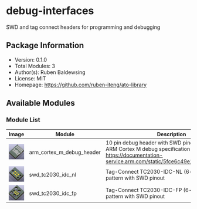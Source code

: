 # debug-interfaces

SWD and tag connect headers for programming and debugging

## Package Information

- Version: 0.1.0
- Total Modules: 3
- Author(s): Ruben Baldewsing
- License: MIT
- Homepage: https://github.com/ruben-iteng/ato-library

## Available Modules

### Module List

| Image | Module | Description |
|-------|--------|-------------|
|<img src="assets/arm_cortex_m_debug_header.png" alt="arm_cortex_m_debug_header" width="250"/>| arm_cortex_m_debug_header | 10 pin debug header with SWD pinout according to ARM Cortex M debug specification<br>    https://documentation-service.arm.com/static/5fce6c49e167456a35b36af1 |
|<img src="assets/swd_tc2030_idc_nl.png" alt="swd_tc2030_idc_nl" width="250"/>| swd_tc2030_idc_nl | Tag-Connect TC2030-IDC-NL (6-pin) landing pattern with SWD pinout |
|<img src="assets/swd_tc2030_idc_fp.png" alt="swd_tc2030_idc_fp" width="250"/>| swd_tc2030_idc_fp | Tag-Connect TC2030-IDC-FP (6-pin) landing pattern with SWD pinout |

